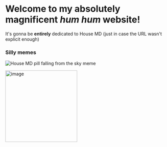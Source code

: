 # Welcome to my absolutely magnificent *hum hum* website!
It's gonna be **entirely** dedicated to House MD (just in case the URL wasn't explicit enough)

### Silly memes
![House MD pill falling from the sky meme](https://preview.redd.it/wilson-and-house-v0-7faq25yhn89e1.jpeg?width=640&crop=smart&auto=webp&s=dd2e23ee5b3126a6945eaab24f0e0468f2d60889)

<img width="225" height="225" alt="image" src="https://github.com/user-attachments/assets/5dd41f72-3521-4d75-bc04-40b84a7ce1e8" />

